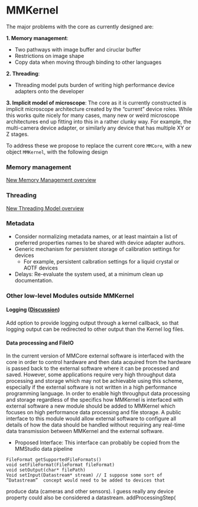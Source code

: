 # MMKernel
The major problems with the core as currently designed are:

**1. Memory management**:
  * Two pathways with image buffer and ciruclar buffer
  * Restrictions on image shape
  * Copy data when moving through binding to other languages

**2. Threading**: 
  * Threading model puts burden of writing high performance device adapters onto the developer

**3. Implicit model of microscope**:
  The core as it is currently constructed is implicit microscope architecture created by the “current” device roles. While this works quite nicely for many cases, many new or weird microscope architectures end up fitting into this in a rather clunky way. For example, the multi-camera device adapter, or similarly any device that has multiple XY or Z stages. 

To address these we propose to replace the current core `MMCore`, with a new object `MMKernel`, with the following design

### Memory management
[New Memory Management overview](memory_management.md)


### Threading
[New Threading Model overview](threading.md)  


### Metadata
- Consider normalizing metadata names, or at least maintain a list of preferred properties names to be shared with device adapter authors.
- Generic mechanism for persistent storage of calibration settings for devices
    - For example, persistent calbration settings for a liquid crystal or AOTF devices
- Delays: Re-evaluate the system used, at a minimum clean up documentation.


### Other low-level Modules outside MMKernel

#### Logging ([Discussion](https://github.com/micro-manager/futureMMCore/issues/12))

Add option to provide logging output through a kernel callback, so that logging output can be redirected to other output than the Kernel log files.


#### Data processing and FileIO
In the current version of MMCore external software is interfaced with the core in order to control hardware and then data acquired from the hardware is passed back to the external software where it can be processed and saved. However, some applications require very high throughput data processing and storage which may not be achievable using this scheme, especially if the external software is not written in a high performance programming language. In order to enable high throughput data processing and storage regardless of the specifics how MMKernel is interfaced with external software a new module should be added to MMKernel which focuses on high performance data processing and file storage. A public interface to this module would allow external software to configure all details of how the data should be handled without requiring any real-time data transmission between MMKernel and the external software.

* Proposed Interface: This interface can probably be copied from the MMStudio data pipeline
```
FileFormat getSupportedFileFormats()
void setFileFormat(FileFormat fileFormat)
void setOutput(char* filePath)
Void setInput(Datastream* stream) // I suppose some sort of “Datastream”  concept would need to be added to devices that 
```
produce data (cameras and other sensors). I guess really any device property could also be considered a datastream.
    addProcessingStep(
